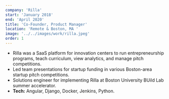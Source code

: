 ```yaml
---
company: 'Rilla'
start: 'January 2018'
end: 'April 2020'
title: 'Co-Founder, Product Manager'
location: 'Remote & Boston, MA '
image: '../../images/work/rilla.jpeg'
order: 1
---
```


- Rilla was a SaaS platform for innovation centers to run entrepreneurship programs, teach curriculum, view analytics, and manage pitch competitions.
- Led team presentations for startup funding in various Boston-area startup pitch competitions.
- Solutions engineer for implementing Rilla at Boston University BUild Lab summer accelerator.
- **Tech:** Angular, Django, Docker, Jenkins, Python.